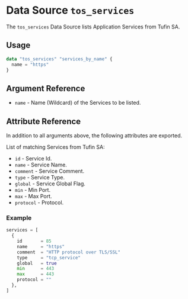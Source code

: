 # Data Source `tos_services`

The `tos_services` Data Source lists Application Services from Tufin SA.

## Usage

```terraform
data "tos_services" "services_by_name" {
  name = "https"
}
```

## Argument Reference

* `name` - Name (Wildcard) of the Services to be listed.

## Attribute Reference

In addition to all arguments above, the following attributes are exported.

List of matching Services from Tufin SA:

* `id` - Service Id.
* `name` - Service Name.
* `comment` - Service Comment.
* `type` - Service Type.
* `global` - Service Global Flag.
* `min` - Min Port.
* `max` - Max Port.
* `protocol` - Protocol.

### Example

```terraform
services = [
  {
    id       = 85
    name     = "https"
    comment  = "HTTP protocol over TLS/SSL"
    type     = "tcp_service"
    global   = true
    min      = 443
    max      = 443
    protocol = ""
  },
] 
```

